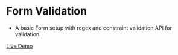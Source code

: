# Form Validation

- A basic Form setup with regex and constraint validation API for validation.

<a href="https://rishi1011.github.io/form-validation/">Live Demo</a>